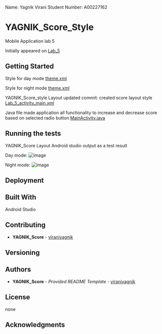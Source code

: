   Name: Yagnik Virani
  Student Number: A00227162
  
# YAGNIK_Score_Style

Mobile Application lab 5

Initially appeared on
[Lab_5](https://github.com/viraniyagnik/Yagnik_Lab_5)



## Getting Started

Style for day mode
[theme.xml](https://github.com/viraniyagnik/Yagnik_Lab_5/blob/main/app/src/main/res/values/themes.xml)

Style for night mode
[theme.xml](https://github.com/viraniyagnik/Yagnik_Lab_5/blob/main/app/src/main/res/values-night/themes.xml)

YAGNIK_Score_style Layout updated commit: created score layout style
[Lab_5_activity_main.xml](https://github.com/viraniyagnik/Yagnik_Lab_5/blob/main/app/src/main/res/layout/activity_main.xml)

Java file  made application all functionality to increase and decrease score based on selected radio button
[MainActivity.java](https://github.com/viraniyagnik/Yagnik_Lab_5/blob/main/app/src/main/java/com/example/yagnik_score_style/MainActivity.java)






## Running the tests
YAGNIK_Score Layout Android studio output as a test result

Day mode:
![image](https://user-images.githubusercontent.com/77527826/160453944-8a810f29-64a0-45c8-a9d8-265a42f7f891.png)

Night mode:
![image](https://user-images.githubusercontent.com/77527826/160454044-6d16758f-0d6b-490c-bbe4-428f962c7d1e.png)



## Deployment


## Built With
Android Studio


## Contributing
 - **YAGNIK_Score** -
    [viraniyagnik](https://github.com/viraniyagnik)


## Versioning



## Authors

  - **YAGNIK_Score** - *Provided README Template* -
    [viraniyagnik](https://github.com/viraniyagnik)



## License

none

## Acknowledgments

